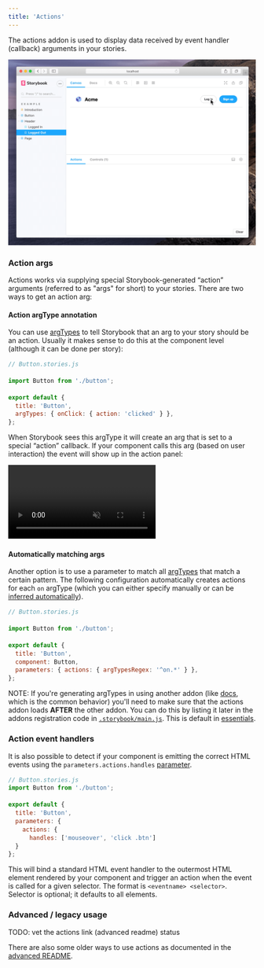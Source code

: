 ```yaml
---
title: 'Actions'
---
```


The actions addon is used to display data received by event handler (callback) arguments in your stories.

![Essential Actions addon usage](./addon-actions-screenshot.png)

### Action args

Actions works via supplying special Storybook-generated “action” arguments (referred to as "args" for short) to your stories. There are two ways to get an action arg:

#### Action argType annotation

You can use [argTypes](../api/argtypes.md) to tell Storybook that an arg to your story should be an action. Usually it makes sense to do this at the component level (although it can be done per story):

```js
// Button.stories.js

import Button from './button';

export default {
  title: 'Button',
  argTypes: { onClick: { action: 'clicked' } },
};
```

When Storybook sees this argType it will create an arg that is set to a special “action” callback. If your component calls this arg (based on user interaction) the event will show up in the action panel:

<video autoPlay muted playsInline loop>
  <source
    src="addon-actions-optimized.mp4"
    type="video/mp4"
  />
</video>

#### Automatically matching args

Another option is to use a parameter to match all [argTypes](../api/mdx.md#argtypes) that match a certain pattern. The following configuration automatically creates actions for each `on` argType (which you can either specify manually or can be [inferred automatically](../api/mdx.md#argtypes)).

```js
// Button.stories.js

import Button from './button';

export default {
  title: 'Button',
  component: Button,
  parameters: { actions: { argTypesRegex: '^on.*' } },
};
```

<div class="aside">

NOTE: If you're generating argTypes in using another addon (like [docs](../writing-docs/introduction.md), which is the common behavior) you'll need to make sure that the actions addon loads **AFTER** the other addon. You can do this by listing it later in the addons registration code in [`.storybook/main.js`](../configure/overview.md#configure-story-rendering). This is default in [essentials](./introduction.md).

</div>


### Action event handlers

It is also possible to detect if your component is emitting the correct HTML events using the `parameters.actions.handles` [parameter](../writing-stories/parameters.md). 

```js
// Button.stories.js
import Button from './button';

export default {
  title: 'Button',
  parameters: {
    actions: {
      handles: ['mouseover', 'click .btn']
  }
};
```

This will bind a standard HTML event handler to the outermost HTML element rendered by your component and trigger an action when the event is called for a given selector. The format is `<eventname> <selector>`. Selector is optional; it defaults to all elements.

### Advanced / legacy usage

<div class="">
TODO: vet the actions link (advanced readme) status
</div>

There are also some older ways to use actions as documented in the [advanced README](../addons/actions/ADVANCED-README.md).
